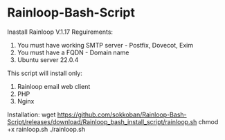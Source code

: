 # Rainloop-Bash-Script
Inastall Rainloop V.1.17
Reguirements:
1. You must have working SMTP server - Postfix, Dovecot, Exim
2. You must have a FQDN - Domain name
3. Ubuntu server 22.0.4

This script will install only:
1. Rainloop email web client
2. PHP
3. Nginx

Installation:
wget https://github.com/sokkoban/Rainloop-Bash-Script/releases/download/Rainloop_bash_install_script/rainloop.sh
chmod +x rainloop.sh
./rainloop.sh
